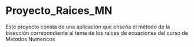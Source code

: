# Proyecto_Raices_MN
Este proyecto consta de una aplicación que enseña el método de la bisección correpondiente al tema de los raices de ecuaciones del curso de Metodos Numericos 
